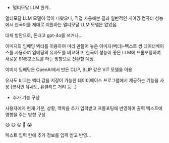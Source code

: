  - 멀티모달 LLM 한계..

멀티모달 LLM 모델이 많이 나왔으나, 직접 사용해본 결과 일반적인 게이밍 컴퓨터 성능에서 한국어를 제대로 지원하는 멀티모달 LLM 모델은 없었음.

대체 방안으로, 돈내고 gpt-4o를 쓰거나...

이미지의 임베딩 벡터를 이용하여 미리 만들어 놓은 이미지(벡터)-텍스트 쌍 데이터베이스를 사용하여 임베딩의 유사도를 비교하고, 한국어 성능이 좋은 LLM에 프롬포팅하여 새로운 SNS포스트를 하는 방향으로 전환할 예정.

이미지 임베딩은 OpenAI에서 만든 CLIP, BLIP 같은 ViT 모델을 이용

유사도 비교는 벡터 값을 저장이 가능한 데이터베이스 프로그램에서 제공하는 기능을 사용 (코사인 유사도, 유클리드 거리 등...)




 - 추가 기능 구상

사용자에게 현재 기분, 상황, 맥락을 추가 입력받고 프롬포팅에 반영하여 출력 텍스트에 영향을 주는 방향 구상


😆 😃 😐 🥲 😭


텍스트 입력 칸에 추가 정보를 입력 받고 반영...



